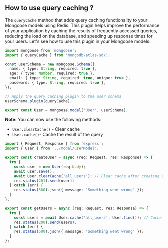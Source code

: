 ## How to use query caching ?

The `queryCache` method that adds query caching functionality to your Mongoose models using Redis. This plugin helps improve the performance of your application by caching the results of frequently accessed queries, reducing the load on the database, and speeding up response times for your users. Let's see how to use this plugin in your Mongoose models.

```typescript
import mongoose from 'mongoose';
import { queryCache } from 'mongodb-atlas-sdk';

const userSchema = new mongoose.Schema({
  name: { type: String, required: true },
  age: { type: Number, required: true },
  email: { type: String, required: true, unique: true },
  password: { type: String, required: true },
});

// Apply the query caching plugin to the user schema
userSchema.plugin(queryCache);

export const User = mongoose.model('User', userSchema);
```

**Note:** You can now use the following methods:

- `User.clearCache()` - Clear cache
- `User.cache()`- Cache the result of the query

```typescript
import { Request, Response } from 'express';
import { User } from '../model/userModel';

export const createUser = async (req: Request, res: Response) => {
  try {
    const user = new User(req.body);
    await user.save();
    await User.clearCache('all_users'); // Clear cache after creating a new user
    res.status(201).send(user);
  } catch (err) {
    res.status(500).json({ message: 'Something went wrong' });
  }
};

export const getUsers = async (req: Request, res: Response) => {
  try {
    const users = await User.cache('all_users', User.find()); // Cache the result of the query
    res.status(200).send(users);
  } catch (err) {
    res.status(500).json({ message: 'Something went wrong' });
  }
};
```

